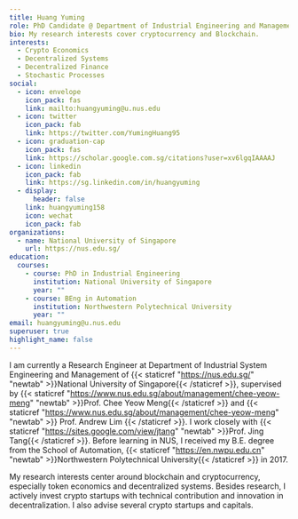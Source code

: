 ```yaml
---
title: Huang Yuming
role: PhD Candidate @ Department of Industrial Engineering and Management
bio: My research interests cover cryptocurrency and Blockchain.
interests:
  - Crypto Economics
  - Decentralized Systems
  - Decentralized Finance
  - Stochastic Processes
social:
  - icon: envelope
    icon_pack: fas
    link: mailto:huangyuming@u.nus.edu
  - icon: twitter
    icon_pack: fab
    link: https://twitter.com/YumingHuang95
  - icon: graduation-cap
    icon_pack: fas
    link: https://scholar.google.com.sg/citations?user=xv6lgqIAAAAJ
  - icon: linkedin
    icon_pack: fab
    link: https://sg.linkedin.com/in/huangyuming
  - display:
      header: false
    link: huangyuming158
    icon: wechat
    icon_pack: fab
organizations:
  - name: National University of Singapore
    url: https://nus.edu.sg/
education:
  courses:
    - course: PhD in Industrial Engineering
      institution: National University of Singapore
      year: ""
    - course: BEng in Automation
      institution: Northwestern Polytechnical University
      year: ""
email: huangyuming@u.nus.edu
superuser: true
highlight_name: false
---
```

I am currently a Research Engineer at Department of Industrial System Engineering and Management of {{< staticref "https://nus.edu.sg/" "newtab" >}}National University of Singapore{{< /staticref >}}, supervised by {{< staticref "https://www.nus.edu.sg/about/management/chee-yeow-meng" "newtab" >}}Prof. Chee Yeow Meng{{< /staticref >}} and {{< staticref "https://www.nus.edu.sg/about/management/chee-yeow-meng" "newtab" >}} Prof. Andrew Lim {{< /staticref >}}. I work closely with {{< staticref "https://sites.google.com/view/jtang" "newtab" >}}Prof. Jing Tang{{< /staticref >}}. Before learning in NUS, I received my B.E. degree from the School of Automation, {{< staticref "https://en.nwpu.edu.cn" "newtab" >}}Northwestern Polytechnical University{{< /staticref >}} in 2017.

My research interests center around blockchain and cryptocurrency, especially token economics and decentralized systems. Besides research, I actively invest crypto startups with technical contribution and innovation in decentralization. I also advise several crypto startups and capitals.